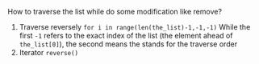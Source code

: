 How to traverse the list while do some modification like remove?
1. Traverse reversely
	`for i in range(len(the_list)-1,-1,-1)`
	While the first `-1` refers to the exact index of the list (the element ahead of `the_list[0]`), the second means the stands for the traverse order
2. Iterator `reverse()`
